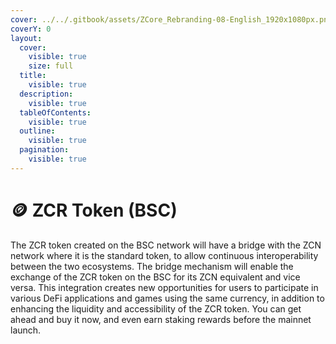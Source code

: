 ```yaml
---
cover: ../../.gitbook/assets/ZCore_Rebranding-08-English_1920x1080px.png
coverY: 0
layout:
  cover:
    visible: true
    size: full
  title:
    visible: true
  description:
    visible: true
  tableOfContents:
    visible: true
  outline:
    visible: true
  pagination:
    visible: true
---
```


# 🪙 ZCR Token (BSC)

The ZCR token created on the BSC network will have a bridge with the ZCN network where it is the standard token, to allow continuous interoperability between the two ecosystems. The bridge mechanism will enable the exchange of the ZCR token on the BSC for its ZCN equivalent and vice versa. This integration creates new opportunities for users to participate in various DeFi applications and games using the same currency, in addition to enhancing the liquidity and accessibility of the ZCR token. You can get ahead and buy it now, and even earn staking rewards before the mainnet launch.
